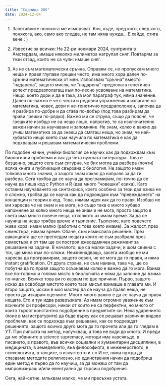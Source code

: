 ```yaml
---
title: "Седмица 206"
date: 2024-12-04
---
```


1. Запетайките понякога ме изморяват. Коя, къде, пред кого, след кого, понякога, ако, само ако следва, не там няма нужда… Е хайде, стига вече : )

2. Известие за всички: 
На 22-ри ноември 2024, сунтринта в Амстердам, имаше няколко милиметра натрупал сняг. Повтарям за тези отзад, които не са чули: имаше сняг.  

3. Аз не съм математически сръчна. Оправям се, но пропускам много неща и правя глупави грешки често, има много хора далеч по-сръчни математически от мен. Използвам “сръчна” вместо “надарена”, защото мисля, че “надарена” предполага генетичен аспект предразполагащ към по-лесно усвояване на математика. Нещо, което дори и да е така, за моя параграф тук, няма значение. Далеч по-важно е че с чести и редовни упражнения и излагане на математика, човек, дори и не-генетично предраположен, започва да я разбира по-добре и да става по-добър (под това разбирам да прави грешки по-рядко). Важно ми се струва, също да поясня, че грешките изобщо не са нещо лошо, напротив, те са изключително важен начин за научаване и запомняне. Не знам, колко е важно да учиш математика за да знаеш да смяташ неща, но знам, че най-хубавото нещо което съм научила по математика е как да подхващам и решавам математически проблеми.

По подобен начин, учейки биология се научих как да подхождам към биологични проблеми и как да чета нужната литература. Това е безценно, защото сега съм сигурна, че бих могла да разбера (почти) всяка книга и публикация свързана с биология. Не защото имам толкова много знания, а защото знам какво да направя за да ги разбера. 
Сега трябва да се науча да програмирам, по-точно да се науча да пиша код с Python и R (два много “човешки” езика). Като оставим научаването на синтаксиса, което особено за тези два езика не е сложно, трябва да се науча как да подхождам към “превеждането” на концепции и теории в код. Това, нямам идея как да го правя. Изобщо не ми харесва че не знам и не мога, но също така е много хубаво напомняне за колко много неща не знам и не мога, просто защото в света има много повече неща, отколкото аз имам време. 
За да се научиш на нещо трябва време и търпение. Търпение, като повечето живи хора, имам малко (работим с това което имаме). За жалост, през семестъра, нямам време. Обаче, съм измислила решение. През ваканцията ще се прегледам нещата които не съм разбрала през семестъра и от там ще си построя ежеседмичен режимент за решаваме на задачи. В началото, ще са малки задачи, и щом свикна с тях, ще мина към по-сложи. Неизненадващо, засега изобщо не ми харесва да програмирам, защото освен, че не мога да го правя, и няма instant gratification. От друга страна, не съм наивна, така че, ще се побутна да го правя защото осъзнавам колко е важно да го мога. Взима все по-голямо и голямо място в биологията и няма да започне да взима по-малко. 
Всичко това ви го казвам по две причини. Първо, защото исках да освободя мястото което тази мисъл взимаше в главата ми. И второ защото, искам в моя мастер да се науча да правя неща, не просто да изкарам оценките. Много много важно е да се науча да правя нещата. 
Ето и тук идва развръзката: Аз имам огромно уважение към всичките си професори, никои от които не са перфектни, но много от които търсят константно подобрение в предметите си. Нека ударението (поне в магистратурите) да бъде върху как се решават различни видове проблеми, как се подхожда към решаване, как се подреждат решенията, защото всичко друго мога да го прочета или да го гледам в YT. При липсата на метод, налучкваш, а това не води до много. 
И преди да ме обвините в science supremacy, методи има навсякъде, в писането, в правото, във всички социални и хуманитарни дисциплини, в медицината, в земеделието, във философията, в инженерството, в психологията, в танците, в изкуството и т.н
И не, няма нужда да спазваме методите религиозно, но единствения начин да подобриш един метод е първо да го научиш, за да можеш от там да импровизираш и/или евентуално да търсиш подобрения. 

Сега, най-сетне. млъквам малко, че ми пресъхна устата. 





<script src="https://utteranc.es/client.js"
        repo="wiseblondie/brum-thoughts-chain"
        issue-term="pathname"
        theme="github-light"
        crossorigin="anonymous"
        async>
</script>
